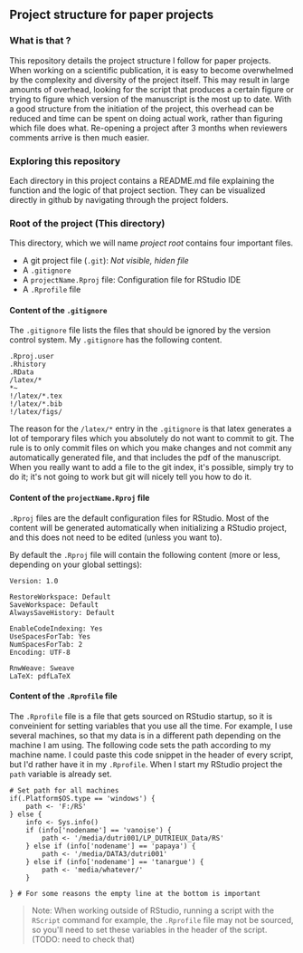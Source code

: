 ## Project structure for paper projects

### What is that ?

This repository details the project structure I follow for paper projects. When working on a scientific publication, it is easy to become overwhelmed by the complexity and diversity of the project itself. This may result in large amounts of overhead, looking for the script that produces a certain figure or trying to figure which version of the manuscript is the most up to date. With a good structure from the initiation of the project, this overhead can be reduced and time can be spent on doing actual work, rather than figuring which file does what. Re-opening a project after 3 months when reviewers comments arrive is then much easier.

### Exploring this repository

Each directory in this project contains a README.md file explaining the function and the logic of that project section. They can be visualized directly in github by navigating through the project folders.

### Root of the project (This directory)

This directory, which we will name *project root* contains four important files.
- A git project file (`.git`): *Not visible, hiden file*
- A `.gitignore`
- A `projectName.Rproj` file: Configuration file for RStudio IDE
- A `.Rprofile` file

#### Content of the `.gitignore`

The `.gitignore` file lists the files that should be ignored by the version control system. My `.gitignore` has the following content.

```
.Rproj.user
.Rhistory
.RData
/latex/*
*~
!/latex/*.tex
!/latex/*.bib
!/latex/figs/
```

The reason for the `/latex/*` entry in the `.gitignore` is that latex generates a lot of temporary files which you absolutely do not want to commit to git. The rule is to only commit files on which you make changes and not commit any automatically generated file, and that includes the pdf of the manuscript. When you really want to add a file to the git index, it's possible, simply try to do it; it's not going to work but git will nicely tell you how to do it.

#### Content of the `projectName.Rproj` file

`.Rproj` files are the default configuration files for RStudio. Most of the content will be generated automatically when initializing a RStudio project, and this does not need to be edited (unless you want to).

By default the `.Rproj` file will contain the following content (more or less, depending on your global settings):

```
Version: 1.0

RestoreWorkspace: Default
SaveWorkspace: Default
AlwaysSaveHistory: Default

EnableCodeIndexing: Yes
UseSpacesForTab: Yes
NumSpacesForTab: 2
Encoding: UTF-8

RnwWeave: Sweave
LaTeX: pdfLaTeX
```

#### Content of the `.Rprofile` file

The `.Rprofile` file is a file that gets sourced on RStudio startup, so it is conveinient for setting variables that you use all the time. For example, I use several machines, so that my data is in a different path depending on the machine I am using. The following code sets the path according to my machine name. I could paste this code snippet in the header of every script, but I'd rather have it in my `.Rprofile`. When I start my RStudio project the `path` variable is already set.

```
# Set path for all machines
if(.Platform$OS.type == 'windows') {
    path <- 'F:/RS'
} else {
    info <- Sys.info()
    if (info['nodename'] == 'vanoise') {
        path <- '/media/dutri001/LP_DUTRIEUX_Data/RS'
    } else if (info['nodename'] == 'papaya') {
        path <- '/media/DATA3/dutri001'
    } else if (info['nodename'] == 'tanargue') {
    	path <- 'media/whatever/'
    }
    
} # For some reasons the empty line at the bottom is important

```


> Note: When working outside of RStudio, running a script with the `RScript` command for example, the `.Rprofile` file may not be sourced, so you'll need to set these variables in the header of the script. (TODO: need to check that)

